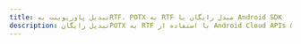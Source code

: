 ---title: تبدیل پاورپوینت بهRTF، POTX به RTF مبدل رایگان یا Android SDKdescription: تبدیل رایگانPOTX به RTF با استفاده از Android Cloud APIs & SDK. همچنین اسناد Microsoft PowerPoint را در Cloud ایجاد، ویرایش و رندر کنید.---